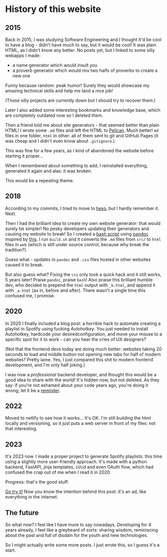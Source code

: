 # History of this website

## 2015

Back in 2015, I was studying Software Engineering and I thought it'd be 
cool to have a blog - didn't have much to say, but it would be cool!
It was plain HTML, as I didn't know any better.
No posts yet, but I linked to some silly webapps I made:

-  a name generator which would insult you
- a proverb generator which would mix two halfs of proverbs to create a new one

Funny because random: peak humor! Surely they would showcase my amazing technical skills and help me land a nice job!

(Those silly projects are currently down but I should try to recover them.)

Later I also added some interesting bookmarks and knowledge base, 
which are completely outdated now so I deleted them. 

Then a friend told me about site generators - that seemed better than plain HTML! I wrote some `.md` files and left the HTML to [Pelican](https://github.com/getpelican/pelican). 
Much better! 
`md` files in one folder, `html` in other: all of them sent to git and GitHub Pages (it was cheap and I didn't even know about `.gitignore`.)

This was fine for a few years, as I kind of abandoned the website before starting it proper... 

When I remembered about something to add, I reinstalled everything, generated it again and alas: it was broken.

This would be a repeating theme.

## 2018

According to my commits, I tried to move to [hexo](https://hexo.io/), but I hardly remember it. Next.

Then I had the brilliant idea to create my own website generator:
that would surely be simpler! No pesky developers updating their generators and causing my website to break! So I created a [bash script](https://github.com/duarte-pompeu/duarte-pompeu.github.io/blob/master/build.sh) using [pandoc](https://pandoc.org) 
inspired by [this](http://wstyler.ucsd.edu/posts/pandoc_website.html). I run `build.sh` and it converts the `.md` files from `src/` to `html` files in `web` (which is still under source control, because why break the tradition?).

Guess what - updates in `pandoc` and `.css` files hosted in other websites caused it to break.

But also guess what? 
Fixing the `css` only took a quick hack and it still works, 5 years later! 
Praise `pandoc`, praise `bash`! 
Also praise this brilliant humble dev, who decided to prepend the `html` output with `_b.html`, and append it with `_a.html` (as in, before and after).
There wasn't a single time this confused me, I promise.

## 2020

In 2020 I finally included a blog post: a horrible hack to automate creating a playlist in Spotify using fucking *Autohotkey*. 
You just needed to install Autohotkey, hardcode your desiredconfiguration, and move your mouse to a specific spot for it to work - can you hear the cries of UX designers? 

(Not that the frontend devs today are doing much better: websites taking 20 seconds to load and middle button not opening new tabs for half of modern websites? Pretty lame.
Yes, I just compared this shit to modern frontend development, and I'm only half joking.)

I was now a *professional* backend developer, and thought this would
be a good idea to share with the world!
It's hidden now, but not deleted. As they say: if you're not ashamed about
your code years ago, you're doing it wrong; let it be a [reminder](blog/2020-07-11-auto_hotkey_spotify.html).

## 2022

Moved to netlify to see how it works... 
It's OK. 
I'm still building the html locally and versioning, so it just puts a web server in front of my files: not that interesting.

## 2023

It's 2023 now. I made a proper project to generate Spotify playlists: 
this time using a slightly more user-friendly approach. It's made with a python backend, FastAPI, jinja templates, ci/cd and even OAuth flow, which had confused the crap out of me when I read it in 2020. 

Progress: that's the good stuff. 

[Go try it!](https://discover-albums.duartepompeu.com) Now you know the intention behind this post: it's an ad, like everything in the internet.

## The future

So what now? I feel like I have more to say nowadays. Developing for 4 years already, I feel like  a greybeard of sorts: sharing wisdom, reminiscing about the past and full of disdain for the youth and new technologies.

So I might actually write some more posts. I just wrote this, so I guess it's a start.
